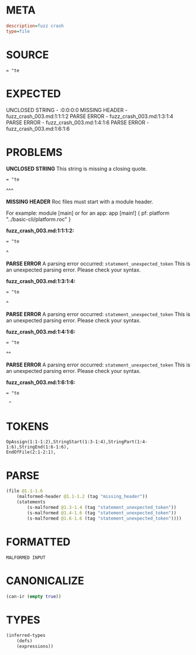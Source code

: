 # META
~~~ini
description=fuzz crash
type=file
~~~
# SOURCE
~~~roc
= "te
~~~
# EXPECTED
UNCLOSED STRING - :0:0:0:0
MISSING HEADER - fuzz_crash_003.md:1:1:1:2
PARSE ERROR - fuzz_crash_003.md:1:3:1:4
PARSE ERROR - fuzz_crash_003.md:1:4:1:6
PARSE ERROR - fuzz_crash_003.md:1:6:1:6
# PROBLEMS
**UNCLOSED STRING**
This string is missing a closing quote.

```roc
= "te
```
  ^^^


**MISSING HEADER**
Roc files must start with a module header.

For example:
        module [main]
or for an app:
        app [main!] { pf: platform "../basic-cli/platform.roc" }

**fuzz_crash_003.md:1:1:1:2:**
```roc
= "te
```
^


**PARSE ERROR**
A parsing error occurred: `statement_unexpected_token`
This is an unexpected parsing error. Please check your syntax.

**fuzz_crash_003.md:1:3:1:4:**
```roc
= "te
```
  ^


**PARSE ERROR**
A parsing error occurred: `statement_unexpected_token`
This is an unexpected parsing error. Please check your syntax.

**fuzz_crash_003.md:1:4:1:6:**
```roc
= "te
```
   ^^


**PARSE ERROR**
A parsing error occurred: `statement_unexpected_token`
This is an unexpected parsing error. Please check your syntax.

**fuzz_crash_003.md:1:6:1:6:**
```roc
= "te
```
     ^


# TOKENS
~~~zig
OpAssign(1:1-1:2),StringStart(1:3-1:4),StringPart(1:4-1:6),StringEnd(1:6-1:6),
EndOfFile(2:1-2:1),
~~~
# PARSE
~~~clojure
(file @1.1-1.6
	(malformed-header @1.1-1.2 (tag "missing_header"))
	(statements
		(s-malformed @1.3-1.4 (tag "statement_unexpected_token"))
		(s-malformed @1.4-1.6 (tag "statement_unexpected_token"))
		(s-malformed @1.6-1.6 (tag "statement_unexpected_token"))))
~~~
# FORMATTED
~~~roc
MALFORMED INPUT
~~~
# CANONICALIZE
~~~clojure
(can-ir (empty true))
~~~
# TYPES
~~~clojure
(inferred-types
	(defs)
	(expressions))
~~~
